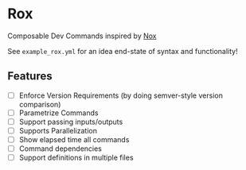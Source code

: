 # Rox

Composable Dev Commands inspired by [Nox](https://nox.thea.codes/en/stable/)

See `example_rox.yml` for an idea end-state of syntax and functionality!

## Features

- [ ] Enforce Version Requirements (by doing semver-style version comparison)
- [ ] Parametrize Commands
- [ ] Support passing inputs/outputs
- [ ] Supports Parallelization
- [ ] Show elapsed time all commands
- [ ] Command dependencies
- [ ] Support definitions in multiple files
